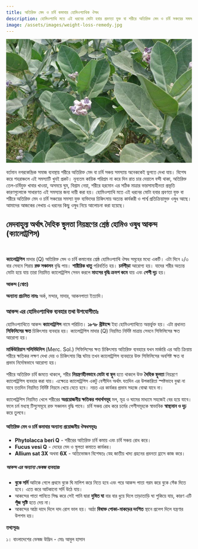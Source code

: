 ```yaml
---
title: অতিরিক্ত মেদ ও চর্বি কমাবার হোমিওপ্যাথিক ঔষধ
description: হোমিওপ্যাথি মতে এই ধরনের মোটা হবার প্রবণতা যুক্ত বা শরীরে অতিরিক্ত মেদ ও চর্বি সঞ্চয়ের সমস্যা যুক্ত ব্যক্তিদের চিকিৎসায় অত্যন্ত কার্যকরী ও পার্শ্ব প্রতিক্রিয়ামুক্ত ওষুধ আছে। আমাদের আজকের লেখায় এ ধরনের কিছু ওষুধ নিয়ে আলোচনা করা হয়েছে।
image: /assets/images/weight-loss-remedy.jpg
---
```

<p><img src="/assets/images/weight-loss-remedy.jpg" alt="অতিরিক্ত মেদ ও চর্বি কমাবার হোমিওপ্যাথিক ঔষধ" /></p>

বর্তমান নগরকেন্দ্রিক সমাজ ব্যবস্থায় শরীরে অতিরিক্ত মেদ বা চর্বি সঞ্চয় সমস্যায় অনেককেই ভুগতে দেখা যায়। বিশেষ করে শহরাঞ্চলে এই সমস্যাটি খুবই প্রকট। নূন্যতম কায়িক পরিশ্রম না করে দিন রাত চার দেয়ালে বন্দী থাকা, অতিরিক্ত তেল-চর্বিযুক্ত খাবার খাওয়া, অসময়ে ঘুম, বিশ্রাম নেয়া, শরীরে হরমোন এর সঠিক মাত্রার ভারসাম্যহীনতা প্রভৃতি কারণগুলোকে সাধারণত এই সমস্যার জন্য দায়ী করা হয়। হোমিওপ্যাথি মতে এই ধরনের মোটা হবার প্রবণতা যুক্ত বা শরীরে অতিরিক্ত মেদ ও চর্বি সঞ্চয়ের সমস্যা যুক্ত ব্যক্তিদের চিকিৎসায় অত্যন্ত কার্যকরী ও পার্শ্ব প্রতিক্রিয়ামুক্ত ওষুধ আছে। আমাদের আজকের লেখায় এ ধরনের কিছু ওষুধ নিয়ে আলোচনা করা হয়েছে।

## মেদবাহুল্য অর্থাৎ দৈহিক স্থুলতা নিয়ন্ত্রণের শ্রেষ্ঠ হোমিও ওষুধ আকন্দ (ক্যালোট্রপিস)

<p><br></p>

<strong>ক্যালোট্রপিস</strong> মাদার (Q) অতিরিক্ত মেদ ও চর্বি কমানোর শ্রেষ্ঠ হোমিওপ্যাথি ঔষধ সমূহের মধ্যে একটি। এটা দিনে ২/৩ বার সেবনে শিরায় <strong>রক্ত সঞ্চালন</strong> বৃদ্ধি পায়। <strong>শারীরিক ধাতু</strong> পরিবর্তিত হয়। <strong>চর্মপীড়া</strong> আরোগ্য হয়। যাদের শরীর অত্যন্ত মোটা হয়ে যায় তারা নিয়মিত ক্যালোট্রপিস সেবন করলে <strong>মাংসের বৃদ্ধি ক্রমশ কমে</strong> যায় এবং <strong>পেশী দৃঢ়</strong> হয়।

<strong>আকন্দ (শ্বেত)</strong>

<strong>অন্যান্য প্রচলিত নামঃ</strong> অর্ক, মন্দার, মাদার, আকনপাতা ইত্যাদি।

### আকন্দ এর হোমিওপ্যাথিক ব্যবহার তথা উপযোগীতাঃ

হোমিওপ্যাথিতে আকন্দ <strong>ক্যালোট্রপিস</strong> নামে পরিচিত। <strong>১৮৭৮ খ্রীষ্টাব্দে</strong> ইহা হোমিওপ্যাথিতে অন্তর্ভুক্ত হয়। এটা প্রধানত <strong>সিফিলিসের ক্ষত</strong> চিকিৎসায় ব্যবহার হয়। ক্যালোট্রপিস মাদার (Q) নিয়মিত নির্দিষ্ট মাত্রায় সেবনে সিফিলিসের ক্ষত আরোগ্য হয়।

<strong>মার্কিউরিয়াস সলিবিউলিস </strong>(Merc. Sol.) সিফিলিসের ক্ষত চিকিৎসায় অতিরিক্ত ব্যবহারে যখন মার্কারি এর অতি ক্রিয়ায় শরীরে ক্ষতিকর লক্ষণ দেখা দেয় ও চিকিৎসায় বিঘ্ন ঘটায় তখন ক্যালোট্রপিস ব্যবহারে উক্ত সিফিলিসের অবশিষ্ট ক্ষত বা প্রভাব নির্দোষভাবে আরোগ্য হয়।

শরীরে অতিরিক্ত চর্বি জমতে থাকলে, শরীর <strong>নিয়ন্ত্রণহীনভাবে মোটা বা স্থূল</strong> হতে থাকলে উক্ত <strong>দৈহিক স্থূলতা</strong> নিয়ন্ত্রণে ক্যালোট্রপিস ব্যবহার করা যায়। এক্ষেত্রে ক্যালোট্রপিস একটু বেশীদিন অর্থাৎ যতদিন এর উপকারিতা স্পষ্টভাবে বুঝা না যাবে ততদিন নিয়মিত নির্দিষ্ট নিয়মে খেয়ে যেতে হবে। নয়ত এর কার্যকর প্রভাব সহজে বোঝা যাবে না।

ক্যালোট্রপিস নিয়মিত খেলে শরীরের <strong>অপ্রয়োজনীয় ক্ষতিকর পদার্থসমূহ</strong> মল, মূত্র ও ঘামের মাধ্যমে সহজেই বের হয়ে যাবে। ফলে চর্ম মধ্যস্থ টিস্যুসমূহে রক্ত সঞ্চালন বৃদ্ধি পাবে। চর্বি সঞ্চয় রোধ করে চর্মের পেশীসমূহকে স্বাভাবিক <strong>স্বাস্থ্যবান ও দৃঢ়</strong> করে তুলবে।

#### অতিরিক্ত মেদ ও চর্বি কমাবার অন্যান্য প্রয়োজনীয় ঔষধসমূহঃ

<ul>
	<li><strong>Phytolacca beri Q</strong> - শরীরের অতিরিক্ত চর্বি কমায় এবং চর্বি সঞ্চয় রোধ করে।</li>
	<li><strong>Fucus vesi Q</strong> - দেহের মেদ ও স্থুলতা কমাতে কার্যকর।</li>
	<li><strong>Allium sat 3X</strong> অথবা <strong>6X</strong> - অতিভোজন বিশেষতঃ স্নেহ জাতীয় খাদ্য গ্রহনের প্রবনতা হ্রাসে কাজ করে।</li>
</ul>

##### আকন্দ এর অন্যান্য ভেষজ ব্যবহারঃ

<ul>
	<li><strong>বুকে সর্দি</strong> আটকে গেলে প্রথমে বুকে ঘি মালিশ করে নিতে হবে এবং পরে আকন্দ পাতা গরম করে বুকে সেঁক দিতে হবে। এতে করে আটকানো সর্দি উঠে যায়।</li>
	<li>আকন্দের পাতা পানিতে সিদ্ধ করে সেই পানি দ্বারা <strong>দুষিত ঘা</strong> বার বার ধুয়ে দিলে তাড়াতাড়ি ঘা শুকিয়ে যায়, কারণ এটি <strong>পূঁজ সৃষ্টি</strong> হতে দেয় না।</li>
	<li>আকন্দের আঠা দাদে দিলে দাদ রোগ ভাল হয়। আঠা <strong>বিষাক্ত পোকা-মাকড়ের দংশিত</strong> স্থানে প্রলেপ দিলে যন্ত্রণার উপশম হয়।</li>
</ul>

<strong>তথ্যসূত্রঃ</strong>

১। বাংলাদেশের ভেষজ উদ্ভিদ - মোঃ আবুল হাসান
